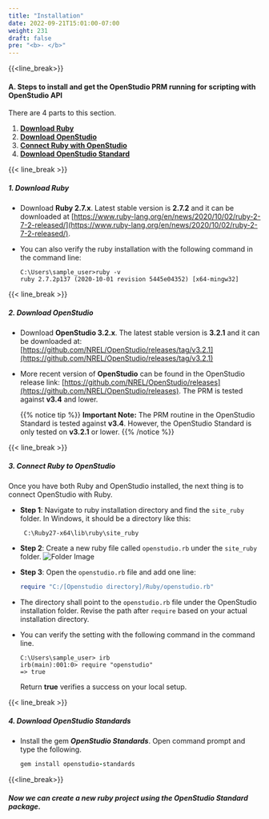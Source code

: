 ```yaml
---
title: "Installation"
date: 2022-09-21T15:01:00-07:00
weight: 231
draft: false
pre: "<b>- </b>"
---
```


{{<line_break>}}


#### A. Steps to install and get the OpenStudio PRM running for scripting with OpenStudio API

There are 4 parts to this section. 

1. [**Download Ruby**](#1-download-ruby)
2. [**Download OpenStudio**](#2-download-openstudio)
3. [**Connect Ruby with OpenStudio**](#3-connect-ruby-to-openstudio)
4. [**Download OpenStudio Standard**](#4-download-openstudio-standard)

{{< line_break >}}

<!-- You will need the following applications to ensure OpenStudio Standard is running on your project.-->

##### **1. Download Ruby**

- Download **Ruby 2.7.x**. Latest stable version is **2.7.2** and it can be downloaded at [https://www.ruby-lang.org/en/news/2020/10/02/ruby-2-7-2-released/](https://www.ruby-lang.org/en/news/2020/10/02/ruby-2-7-2-released/).

- You can also verify the ruby installation with the following command in the command line:
  ```
  C:\Users\sample_user>ruby -v
  ruby 2.7.2p137 (2020-10-01 revision 5445e04352) [x64-mingw32]
  ```

{{< line_break >}}

##### **2. Download OpenStudio**

- Download **OpenStudio 3.2.x**. The latest stable version is **3.2.1** and it can be downloaded at: [https://github.com/NREL/OpenStudio/releases/tag/v3.2.1](https://github.com/NREL/OpenStudio/releases/tag/v3.2.1)

- More recent version of **OpenStudio** can be found in the OpenStudio release link: [https://github.com/NREL/OpenStudio/releases](https://github.com/NREL/OpenStudio/releases). The PRM is tested against **v3.4** and lower.

  {{% notice tip %}}
  **Important Note:**
  The PRM routine in the OpenStudio Standard is tested against **v3.4**. However, the OpenStudio Standard is only tested on **v3.2.1** or lower.
  {{% /notice %}}

{{< line_break >}}

##### **3. Connect Ruby to OpenStudio**

Once you have both Ruby and OpenStudio installed, the next thing is to connect OpenStudio with Ruby.

- **Step 1**: Navigate to ruby installation directory and find the `site_ruby` folder. In Windows, it should be a directory like this:

  ```
   C:\Ruby27-x64\lib\ruby\site_ruby
  ```

- **Step 2**: Create a new ruby file called `openstudio.rb` under the `site_ruby` folder.
  ![Folder Image](/BEM-for-PRM/get_start/os_engine/images/connect_ruby_os_folder.PNG?width=600px&align=left&classes=border,alignLeft)

- **Step 3**: Open the `openstudio.rb` file and add one line:

  ```ruby
  require "C:/[Openstudio directory]/Ruby/openstudio.rb"
  ```

- The directory shall point to the `openstudio.rb` file under the OpenStudio installation folder. Revise the path after `require` based on your actual installation directory.

- You can verify the setting with the following command in the command line.

  ```
  C:\Users\sample_user> irb
  irb(main):001:0> require "openstudio"
  => true
  ```

  Return **true** verifies a success on your local setup.

{{< line_break >}}

##### **4. Download OpenStudio Standards**

- Install the gem **_OpenStudio Standards_**. 
Open command prompt and type the following. 
  ```ruby
  gem install openstudio-standards
  ```
{{<line_break>}}

##### **Now we can create a new ruby project using the OpenStudio Standard package.**
